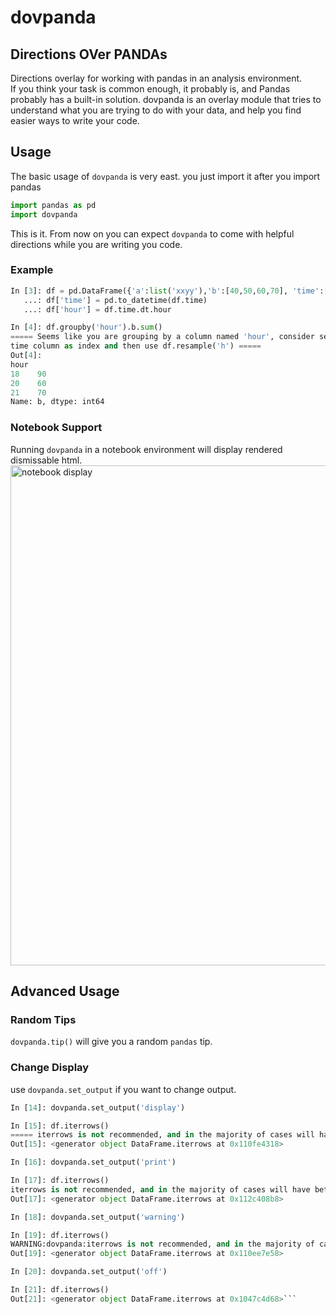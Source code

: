 # dovpanda
## Directions OVer PANDAs

Directions overlay for working with pandas in an analysis environment.    
If you think your task is common enough, it probably is, and Pandas probably has a built-in solution.
dovpanda is an overlay module that tries to understand what you are trying to do with your data, and help you
find easier ways to write your code.

## Usage
The basic usage of `dovpanda` is very east. you just import it after you import pandas
```python
import pandas as pd
import dovpanda
```     
This is it. From now on you can expect `dovpanda` to come with helpful directions while
you are writing you code.

### Example
```python
In [3]: df = pd.DataFrame({'a':list('xxyy'),'b':[40,50,60,70], 'time':['18:02','18:45','20:12','21:50']})
   ...: df['time'] = pd.to_datetime(df.time)
   ...: df['hour'] = df.time.dt.hour

In [4]: df.groupby('hour').b.sum()
===== Seems like you are grouping by a column named 'hour', consider setting the your
time column as index and then use df.resample('h') =====
Out[4]:
hour
18    90
20    60
21    70
Name: b, dtype: int64
```

### Notebook Support
Running `dovpanda` in a notebook environment will display rendered dismissable html.
<img width="800" alt="notebook display" src="https://user-images.githubusercontent.com/7852981/67240707-aee52e80-f45a-11e9-9f6b-8dca0b9af3d5.png">

## Advanced Usage
### Random Tips
`dovpanda.tip()` will give you a random `pandas` tip.

### Change Display
use `dovpanda.set_output` if you want to change output.

```python
In [14]: dovpanda.set_output('display')

In [15]: df.iterrows()
===== iterrows is not recommended, and in the majority of cases will have better alternatives =====
Out[15]: <generator object DataFrame.iterrows at 0x110fe4318>

In [16]: dovpanda.set_output('print')

In [17]: df.iterrows()
iterrows is not recommended, and in the majority of cases will have better alternatives
Out[17]: <generator object DataFrame.iterrows at 0x112c408b8>

In [18]: dovpanda.set_output('warning')

In [19]: df.iterrows()
WARNING:dovpanda:iterrows is not recommended, and in the majority of cases will have better alternatives
Out[19]: <generator object DataFrame.iterrows at 0x110ee7e58>

In [20]: dovpanda.set_output('off')

In [21]: df.iterrows()
Out[21]: <generator object DataFrame.iterrows at 0x1047c4d68>```
 
